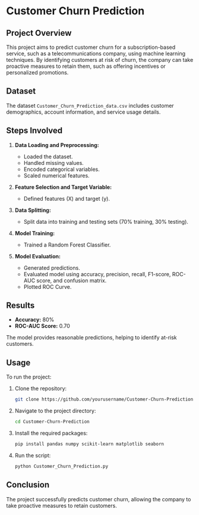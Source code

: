 # Customer Churn Prediction

## Project Overview

This project aims to predict customer churn for a subscription-based service, such as a telecommunications company, using machine learning techniques. By identifying customers at risk of churn, the company can take proactive measures to retain them, such as offering incentives or personalized promotions.

## Dataset

The dataset `Customer_Churn_Prediction_data.csv` includes customer demographics, account information, and service usage details.

## Steps Involved

1. **Data Loading and Preprocessing:**
   - Loaded the dataset.
   - Handled missing values.
   - Encoded categorical variables.
   - Scaled numerical features.

2. **Feature Selection and Target Variable:**
   - Defined features (X) and target (y).

3. **Data Splitting:**
   - Split data into training and testing sets (70% training, 30% testing).

4. **Model Training:**
   - Trained a Random Forest Classifier.

5. **Model Evaluation:**
   - Generated predictions.
   - Evaluated model using accuracy, precision, recall, F1-score, ROC-AUC score, and confusion matrix.
   - Plotted ROC Curve.

## Results

- **Accuracy:** 80%
- **ROC-AUC Score:** 0.70

The model provides reasonable predictions, helping to identify at-risk customers.

## Usage

To run the project:

1. Clone the repository:
    ```bash
    git clone https://github.com/yourusername/Customer-Churn-Prediction.git
    ```
2. Navigate to the project directory:
    ```bash
    cd Customer-Churn-Prediction
    ```
3. Install the required packages:
    ```bash
    pip install pandas numpy scikit-learn matplotlib seaborn
    ```
4. Run the script:
    ```bash
    python Customer_Churn_Prediction.py
    ```

## Conclusion

The project successfully predicts customer churn, allowing the company to take proactive measures to retain customers.
